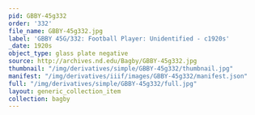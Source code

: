 ```yaml
---
pid: GBBY-45g332
order: '332'
file_name: GBBY-45g332.jpg
label: 'GBBY 45G/332: Football Player: Unidentified - c1920s'
_date: 1920s
object_type: glass plate negative
source: http://archives.nd.edu/Bagby/GBBY-45g332.jpg
thumbnail: "/img/derivatives/simple/GBBY-45g332/thumbnail.jpg"
manifest: "/img/derivatives/iiif/images/GBBY-45g332/manifest.json"
full: "/img/derivatives/simple/GBBY-45g332/full.jpg"
layout: generic_collection_item
collection: bagby
---
```


